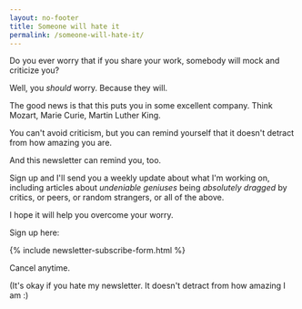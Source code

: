 ```yaml
---
layout: no-footer
title: Someone will hate it
permalink: /someone-will-hate-it/
---
```


Do you ever worry that if you share your work, somebody will mock and criticize you?

Well, you _should_ worry. Because they will.

The good news is that this puts you in some excellent company. Think Mozart, Marie Curie, Martin Luther King.

You can't avoid criticism, but you can remind yourself that it doesn't detract from how amazing you are.

And this newsletter can remind you, too.

Sign up and I'll send you a weekly update about what I'm working on, including articles about _undeniable geniuses_ being _absolutely dragged_ by critics, or peers, or random strangers, or all of the above.

I hope it will help you overcome your worry.

Sign up here:

{% include newsletter-subscribe-form.html %}

Cancel anytime.

(It's okay if you hate my newsletter. It doesn't detract from how amazing I am :)
